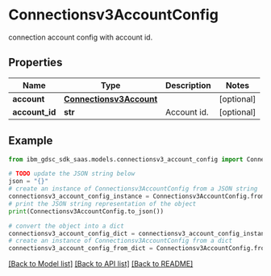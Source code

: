 # Connectionsv3AccountConfig

connection account config with account id.

## Properties

Name | Type | Description | Notes
------------ | ------------- | ------------- | -------------
**account** | [**Connectionsv3Account**](Connectionsv3Account.md) |  | [optional] 
**account_id** | **str** | Account id. | [optional] 

## Example

```python
from ibm_gdsc_sdk_saas.models.connectionsv3_account_config import Connectionsv3AccountConfig

# TODO update the JSON string below
json = "{}"
# create an instance of Connectionsv3AccountConfig from a JSON string
connectionsv3_account_config_instance = Connectionsv3AccountConfig.from_json(json)
# print the JSON string representation of the object
print(Connectionsv3AccountConfig.to_json())

# convert the object into a dict
connectionsv3_account_config_dict = connectionsv3_account_config_instance.to_dict()
# create an instance of Connectionsv3AccountConfig from a dict
connectionsv3_account_config_from_dict = Connectionsv3AccountConfig.from_dict(connectionsv3_account_config_dict)
```
[[Back to Model list]](../README.md#documentation-for-models) [[Back to API list]](../README.md#documentation-for-api-endpoints) [[Back to README]](../README.md)


